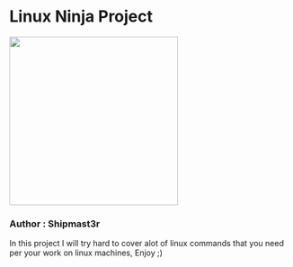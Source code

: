 <h1>Linux Ninja Project</h1>
<img src="https://i.ibb.co/D9TKpDG/Linux-Ninga-1.jpg" width="300px" height="300px" style="background=white;"></img>

<h3> Author : <strong>Shipmast3r</strong></h3>
<p> In this project I will try hard to cover alot of linux commands that you need per your work on linux machines, Enjoy ;)  </p>

